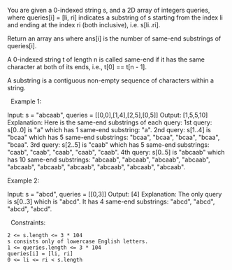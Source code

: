 You are given a 0-indexed string s, and a 2D array of integers queries, where queries[i] = [li, ri] indicates a substring of s starting from the index li and ending at the index ri (both inclusive), i.e. s[li..ri].

Return an array ans where ans[i] is the number of same-end substrings of queries[i].

A 0-indexed string t of length n is called same-end if it has the same character at both of its ends, i.e., t[0] == t[n - 1].

A substring is a contiguous non-empty sequence of characters within a string.

 
Example 1:

Input: s = "abcaab", queries = [[0,0],[1,4],[2,5],[0,5]]
Output: [1,5,5,10]
Explanation: Here is the same-end substrings of each query:
1st query: s[0..0] is "a" which has 1 same-end substring: "a".
2nd query: s[1..4] is "bcaa" which has 5 same-end substrings: "bcaa", "bcaa", "bcaa", "bcaa", "bcaa".
3rd query: s[2..5] is "caab" which has 5 same-end substrings: "caab", "caab", "caab", "caab", "caab".
4th query: s[0..5] is "abcaab" which has 10 same-end substrings: "abcaab", "abcaab", "abcaab", "abcaab", "abcaab", "abcaab", "abcaab", "abcaab", "abcaab", "abcaab".


Example 2:

Input: s = "abcd", queries = [[0,3]]
Output: [4]
Explanation: The only query is s[0..3] which is "abcd". It has 4 same-end substrings: "abcd", "abcd", "abcd", "abcd".


 
Constraints:


	2 <= s.length <= 3 * 104
	s consists only of lowercase English letters.
	1 <= queries.length <= 3 * 104
	queries[i] = [li, ri]
	0 <= li <= ri < s.length

